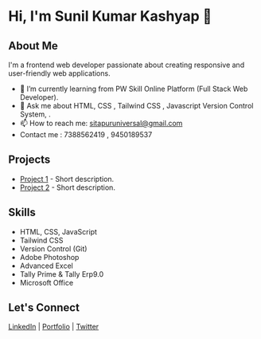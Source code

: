 # Hi, I'm Sunil Kumar Kashyap 👋

## About Me
I'm a frontend web developer passionate about creating responsive and user-friendly web applications.

- 🌱 I’m currently learning from PW Skill Online Platform (Full Stack Web Developer).
- 💬 Ask me about HTML, CSS , Tailwind CSS , Javascript Version Control System, .
- 📫 How to reach me: sitapuruniversal@gmail.com
- Contact me :   7388562419 , 9450189537

## Projects
- [Project 1](link-to-project1) - Short description.
- [Project 2](link-to-project2) - Short description.

## Skills
- HTML, CSS, JavaScript
- Tailwind CSS
- Version Control (Git)
- Adobe Photoshop
- Advanced Excel
- Tally Prime & Tally Erp9.0
- Microsoft Office

## Let's Connect
[LinkedIn](www.linkedin.com/in/sunil-kashyap-8b3008286) | [Portfolio](link-to-portfolio) | [Twitter](link-to-twitter)

